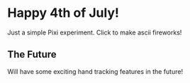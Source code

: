 Happy 4th of July!
=================

Just a simple Pixi experiment. Click to make ascii fireworks!


The Future
------------

Will have some exciting hand tracking features in the future!